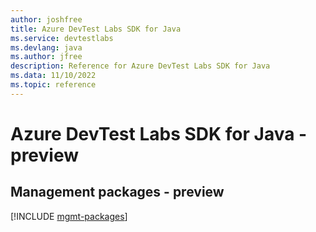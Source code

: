 ```yaml
---
author: joshfree
title: Azure DevTest Labs SDK for Java
ms.service: devtestlabs
ms.devlang: java
ms.author: jfree
description: Reference for Azure DevTest Labs SDK for Java
ms.data: 11/10/2022
ms.topic: reference
---
```

# Azure DevTest Labs SDK for Java - preview

## Management packages - preview
[!INCLUDE [mgmt-packages](devtest-labs-mgmt-index.md)]